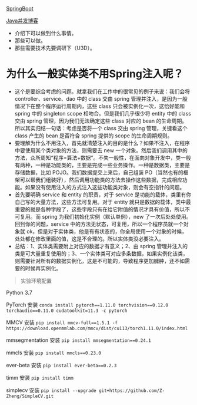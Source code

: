 [SpringBoot](https://www.yuque.com/atguigu/springboot)

[Java并发博客](https://blog.csdn.net/panweiwei1994/article/details/78483167)

- 介绍下可以做到什么事情。
- 那些可以做。
- 那些需要技术先要调研下（U3D）。

# 为什么一般实体类不用Spring注入呢？

- 这个是要综合考虑的问题。就拿我们在工作中的很常见的例子来说：我们会将 controller、service、dao 中的 class 交由 spring 管理并注入，是因为一般情况下在整个程序运行周期内，这些 class 只会被实例化一次，这恰好能和 spring 中的 singleton scope 相吻合。但是我们几乎很少将 entity 中的 class 交由 spring 管理，因为我们无法确定这些 class 对应的 bean 的生命周期。所以其实归结一句话：考虑是否将一个 class 交由 spring 管理，关键看这个 class 产生的 bean 是否符合 spring 提供的 scope 的生命周期规则。
-    要理解为什么不用注入，首先就清楚注入的目的是什么？如果不注入，在程序中要使用某个类对象的方法，则需要去 new 一个对象。然后我们调用其中的方法，众所周知“程序=算法+数据”。不失一般性，在面向对象开发中，类一般有两种，一种是功能类的，主要是完成一些业务操作。一种是数据类，主要是存储数据，比如 POJO。我们数据提交上来后，自己组装 PO（当然也有的框架可以帮我们组装好），然后调用功能类的方法去操作这些数据，完成相应功能。如果没有使用注入的方式注入这些功能类对象，则会有空指针的问题。
-    首先要明确 service 和 entity 的职责，对于 service 是功能的载体，类里有你自己写的大量方法，这些方法可复用。对于 entity 就只是数据的载体，类中最重要的就是各种字段了，这些字段只有在给它附值的情况才具有价值，所以不可复用。而 spring 为我们初始化实例（默认单例），new 了一次后处处使用。回到你的问题，service 中的方法无状态，可复用，所以一个程序员就一个对象就 ok，但是对于实体类，他是有有状态的，你全局使用一个对象的时候，处处都在修改里面的值，这是不合理的。所以实体类没必要注入。
- 总结：1、实体类需要附上对应的数据才有意义；2、由 spring 管理并注入的类是可大量重复使用的；3、一个实体类可对应多条数据，如果实例化该类，则需要针对所有的数据实例化，这是不可能的，导致程序更加臃肿，还不如需要的时候再实例化。

> 实验环境配置

Python 3.7

PyTorch 安装 `conda install pytorch==1.11.0 torchvision==0.12.0 torchaudio==0.11.0 cudatoolkit=11.3 -c pytorch`

MMCV 安装 `pip install mmcv-full==1.5.1 -f https://download.openmmlab.com/mmcv/dist/cu113/torch1.11.0/index.html`

mmsegmentation 安装 `pip install mmsegmentation==0.24.1`

mmcls 安装 `pip install mmcls==0.23.0`

ever-beta 安装 `pip install ever-beta==0.2.3`

timm 安装 `pip install timm`

simplecv 安装 `pip install --upgrade git+https://github.com/Z-Zheng/SimpleCV.git`
